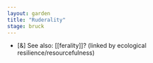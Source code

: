 ```yaml
---  
layout: garden
title: "Ruderality"
stage: bruck
---
```


- [&] See also: [[ferality]]? (linked by ecological resilience/resourcefulness)